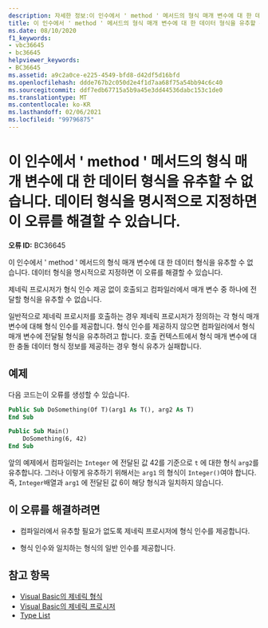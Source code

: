 ```yaml
---
description: 자세한 정보:이 인수에서 ' method ' 메서드의 형식 매개 변수에 대 한 데이터 형식을 유추할 수 없습니다. 데이터 형식을 명시적으로 지정하면 이 오류를 해결할 수 있습니다.
title: 이 인수에서 ' method ' 메서드의 형식 매개 변수에 대 한 데이터 형식을 유추할 수 없습니다. 데이터 형식을 명시적으로 지정하면 이 오류를 해결할 수 있습니다.
ms.date: 08/10/2020
f1_keywords:
- vbc36645
- bc36645
helpviewer_keywords:
- BC36645
ms.assetid: a9c2a0ce-e225-4549-bfd8-d42df5d16bfd
ms.openlocfilehash: ddde767b2c050d2e4f1d7aa68f75a54bb94c6c40
ms.sourcegitcommit: ddf7edb67715a5b9a45e3dd44536dabc153c1de0
ms.translationtype: MT
ms.contentlocale: ko-KR
ms.lasthandoff: 02/06/2021
ms.locfileid: "99796875"
---
```

# <a name="data-types-of-the-type-parameters-in-method-method-cannot-be-inferred-from-these-arguments-specifying-the-data-types-explicitly-might-correct-this-error"></a>이 인수에서 ' method ' 메서드의 형식 매개 변수에 대 한 데이터 형식을 유추할 수 없습니다. 데이터 형식을 명시적으로 지정하면 이 오류를 해결할 수 있습니다.

**오류 ID:** BC36645

이 인수에서 ' method ' 메서드의 형식 매개 변수에 대 한 데이터 형식을 유추할 수 없습니다. 데이터 형식을 명시적으로 지정하면 이 오류를 해결할 수 있습니다.

제네릭 프로시저가 형식 인수 제공 없이 호출되고 컴파일러에서 매개 변수 중 하나에 전달할 형식을 유추할 수 없습니다.

일반적으로 제네릭 프로시저를 호출하는 경우 제네릭 프로시저가 정의하는 각 형식 매개 변수에 대해 형식 인수를 제공합니다. 형식 인수를 제공하지 않으면 컴파일러에서 형식 매개 변수에 전달될 형식을 유추하려고 합니다. 호출 컨텍스트에서 형식 매개 변수에 대한 충돌 데이터 형식 정보를 제공하는 경우 형식 유추가 실패합니다.

## <a name="example"></a>예제

다음 코드는이 오류를 생성할 수 있습니다.

```vb
Public Sub DoSomething(Of T)(arg1 As T(), arg2 As T)
End Sub

Public Sub Main()
    DoSomething(6, 42)
End Sub
```  
  
앞의 예제에서 컴파일러는 `Integer` 에 전달된 값 42를 기준으로 `t` 에 대한 형식 `arg2`를 유추합니다. 그러나 이렇게 유추하기 위해서는 `arg1` 의 형식이 `Integer()`여야 합니다. 즉, `Integer`배열과 `arg1` 에 전달된 값 6이 해당 형식과 일치하지 않습니다.

## <a name="to-correct-this-error"></a>이 오류를 해결하려면

- 컴파일러에서 유추할 필요가 없도록 제네릭 프로시저에 형식 인수를 제공합니다.

- 형식 인수와 일치하는 형식의 일반 인수를 제공합니다.

## <a name="see-also"></a>참고 항목

- [Visual Basic의 제네릭 형식](../../programming-guide/language-features/data-types/generic-types.md)
- [Visual Basic의 제네릭 프로시저](../../programming-guide/language-features/data-types/generic-procedures.md)
- [Type List](../statements/type-list.md)
